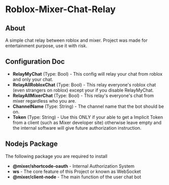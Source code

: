 # Roblox-Mixer-Chat-Relay

## About
A simple chat relay between roblox and mixer. Project was made for entertainment purpose, use it with risk.

## Configuration Doc
* **RelayMyChat** (Type: Bool) - This config will relay your chat from roblox and only your chat.
* **RelayAllRobloxChat** (Type: Bool) - This relay everyone's roblox chat (even strangers on roblox) except your if you disable RelayMyChat.
* **RelayAllMixerChat** (Type: Bool) - This relay's everyone's chat from mixer regardless who you are.
* **ChannelName** (Type: String) - The channel name that the bot should be on.
* **Token** (Type: String) - Use this ONLY if your able to get a Implicit Token from a client (such as Mixer developer site) otherwise leave empty and the internal software will give future authorization instruction.

## Nodejs Package
The following package you are required to install
* **@mixer/shortcode-oauth** - Internal Authorization System
* **ws** - The core feature of this Project or known as WebSocket
* **@mixer/client-node** - The main function of the user chat bot
